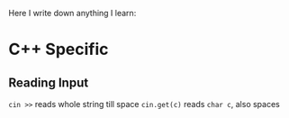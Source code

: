 Here I write down anything I learn:

# C++ Specific

## Reading Input
`cin >>` reads whole string till space
`cin.get(c)` reads `char c`, also spaces

